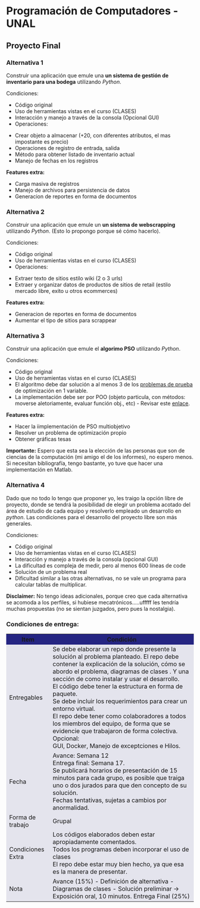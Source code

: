 # Programación de Computadores - UNAL

## Proyecto Final

### Alternativa 1
Construir una aplicación que emule una **un sistema de gestión de inventario para una bodega** utilizando *Python*.

Condiciones:
 + Código original
 + Uso de herramientas vistas en el curso (CLASES)
 + Interacción y manejo a través de la consola (Opcional GUI)
 + Operaciones:
  - Crear objeto a almacenar (+20, con diferentes atributos, el mas impostante es precio) 
  - Operaciones de registro de entrada, salida
  - Método para obtener listado de inventario actual
  - Manejo de fechas en los registros

**Features extra:**<br>
 + Carga masiva de registros
 + Manejo de archivos para persistencia de datos
 + Generacion de reportes en forma de documentos


### Alternativa 2
Construir una aplicación que emule un **un sistema de webscrapping** utilizando *Python*. (Esto lo propongo porque sé cómo hacerlo).

Condiciones:
 + Código original
 + Uso de herramientas vistas en el curso (CLASES)
 + Operaciones:
  - Extraer texto de sitios estilo wiki (2 o 3 urls)
  - Extraer y organizar datos de productos de sitios de retail (estilo mercado libre, exito u otros ecommerces)

**Features extra:**<br>
 + Generacion de reportes en forma de documentos
 + Aumentar el tipo de sitios para scrappear 

### Alternativa 3
Construir una aplicación que emule el **algorimo PSO** utilizando *Python*.

Condiciones:
 + Código original
 + Uso de herramientas vistas en el curso (CLASES)
 + El algoritmo debe dar solución a al menos 3 de los [problemas de prueba](https://en.wikipedia.org/wiki/Test_functions_for_optimization) de optimización en 1 variable.
 + La implementación debe ser por POO (objeto particula, con métodos: moverse aletoriamente, evaluar función obj., etc) - Revisar este [enlace](https://en.wikipedia.org/wiki/Particle_swarm_optimization).

 **Features extra:**<br>
 + Hacer la iimplementación de PSO multiobjetivo
 + Resolver un problema de optimización propio
 + Obtener gráficas tesas

 **Importante:** Espero que esta sea la elección de las personas que son de ciencias de la computación (mi amigo el de los informes), no espero menos. Si necesitan bibliografía, tengo bastante, yo tuve que hacer una implementación en Matlab.

### Alternativa 4
Dado que no todo lo tengo que proponer yo, les traigo la opción libre de proyecto, donde se tendrá la posibilidad de elegir un problema acotado del área de estudio de cada equipo y resolverlo empleado un desarrollo en *python*. Las condiciones para el desarrollo del proyecto libre son más generales.

Condiciones:
 + Código original
 + Uso de herramientas vistas en el curso (CLASES)
 + Interacción y manejo a través de la consola (opcional GUI)
 + La dificultad es compleja de medir, pero al menos 600 líneas de code
 + Solución de un problema real
 + Dificultad similar a las otras alternativas, no se vale un programa para calcular tablas de multiplicar.


 **Disclaimer:** No tengo ideas adicionales, porque creo que cada alternativa se acomoda a los perfiles, si hubiese mecatrónicos.....ufffff les tendría muchas propuestas (no se sientan juzgados, pero pues la nostalgia).

 ### Condiciones de entrega:

<table cellspacing="1" bgcolor="">
	<tr bgcolor="#252582">
		<th><b>Item</b></th>
    <th><b>Condición</b></th>
	</tr>
	<tr style="text-align: left; vertical-align: middle;" bgcolor="#e4e4ed">
		<td style="color:#141414">Entregables</td>
    <td style="color:#141414">Se debe elaborar un repo donde presente la solución al  problema planteado. El repo debe contener la explicación de la solución, cómo se abordo el problema, diagramas de clases . Y una sección de como instalar y usar el desarrollo. <br>
    El código debe tener la estructura en forma de paquete. <br>
    Se debe incluir los requerimientos para crear un entorno virtual. <br>
    El repo debe tener como colaboradores a todos los miembros del equipo, de forma que se evidencie que trabajaron de forma colectiva. <br>
    Opcional:<br>
    GUI, Docker, Manejo de exceptciones e Hilos.
    </td>
	</tr>
  <tr style="text-align: left; vertical-align: middle;" bgcolor="#e4e4ed">
    <td style="color:#141414">Fecha</td>
    <td style="color:#141414">Avance: Semana 12  <br> Entrega final: Semana 17. <br> Se publicará horarios de presentación de 15 minutos para cada grupo, es posible que traiga uno o dos jurados para que den concepto de su solución.<br>
    Fechas tentativas, sujetas a cambios por anormalidad.
    </td>
	</tr>
  <tr style="text-align: left; vertical-align: middle;" bgcolor="#e4e4ed">
    <td style="color:#141414">Forma de trabajo</td>
    <td style="color:#141414">Grupal</td>
	</tr>
  <tr style="text-align: left; vertical-align: middle;" bgcolor="#e4e4ed">
    <td style="color:#141414">Condiciones Extra</td>
    <td style="color:#141414">
    Los códigos elaborados deben estar apropiadamente comentados.<br>
    Todos los programas deben incorporar el uso de clases<br>
    El repo debe estar muy bien hecho, ya que esa es la manera de presentar.</td>
	</tr>
  <tr style="text-align: left; vertical-align: middle;" bgcolor="#e4e4ed">
    <td style="color:#141414">Nota</td>
    <td style="color:#141414">
    Avance (15%) - Definición de alternativa - Diagramas de clases - Solución preliminar -> Exposición oral, 10 minutos.
    Entrega Final (25%)
    </td>
	</tr>
</table>
